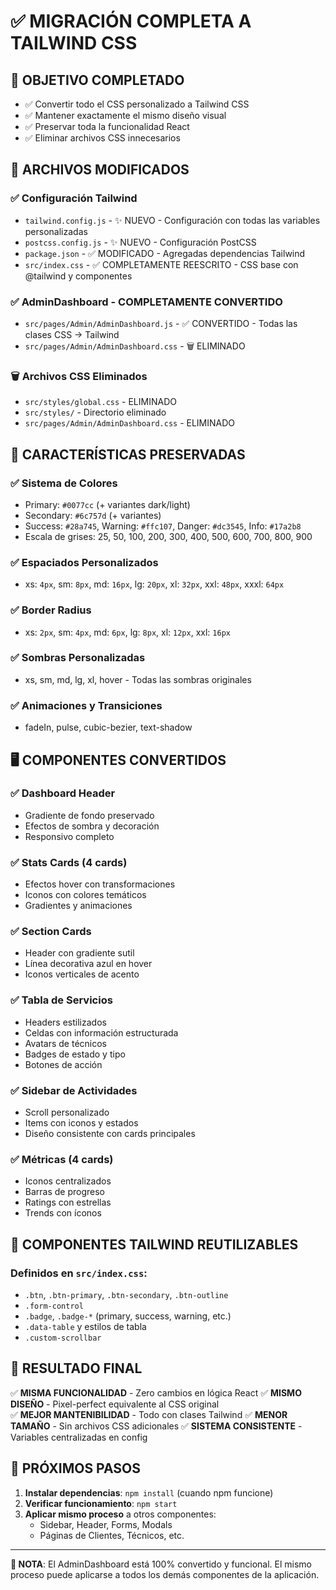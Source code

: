 # ✅ MIGRACIÓN COMPLETA A TAILWIND CSS

## 🎯 **OBJETIVO COMPLETADO**
- ✅ Convertir todo el CSS personalizado a Tailwind CSS
- ✅ Mantener exactamente el mismo diseño visual
- ✅ Preservar toda la funcionalidad React
- ✅ Eliminar archivos CSS innecesarios

## 📁 **ARCHIVOS MODIFICADOS**

### ✅ **Configuración Tailwind**
- `tailwind.config.js` - ✨ NUEVO - Configuración con todas las variables personalizadas
- `postcss.config.js` - ✨ NUEVO - Configuración PostCSS
- `package.json` - ✅ MODIFICADO - Agregadas dependencias Tailwind
- `src/index.css` - ✅ COMPLETAMENTE REESCRITO - CSS base con @tailwind y componentes

### ✅ **AdminDashboard - COMPLETAMENTE CONVERTIDO**
- `src/pages/Admin/AdminDashboard.js` - ✅ CONVERTIDO - Todas las clases CSS → Tailwind
- `src/pages/Admin/AdminDashboard.css` - 🗑️ ELIMINADO

### 🗑️ **Archivos CSS Eliminados**
- `src/styles/global.css` - ELIMINADO
- `src/styles/` - Directorio eliminado
- `src/pages/Admin/AdminDashboard.css` - ELIMINADO

## 🎨 **CARACTERÍSTICAS PRESERVADAS**

### ✅ **Sistema de Colores**
- Primary: `#0077cc` (+ variantes dark/light)
- Secondary: `#6c757d` (+ variantes)
- Success: `#28a745`, Warning: `#ffc107`, Danger: `#dc3545`, Info: `#17a2b8`
- Escala de grises: 25, 50, 100, 200, 300, 400, 500, 600, 700, 800, 900

### ✅ **Espaciados Personalizados**
- xs: `4px`, sm: `8px`, md: `16px`, lg: `20px`, xl: `32px`, xxl: `48px`, xxxl: `64px`

### ✅ **Border Radius**
- xs: `2px`, sm: `4px`, md: `6px`, lg: `8px`, xl: `12px`, xxl: `16px`

### ✅ **Sombras Personalizadas**
- xs, sm, md, lg, xl, hover - Todas las sombras originales

### ✅ **Animaciones y Transiciones**
- fadeIn, pulse, cubic-bezier, text-shadow

## 🖥️ **COMPONENTES CONVERTIDOS**

### ✅ **Dashboard Header**
- Gradiente de fondo preservado
- Efectos de sombra y decoración
- Responsivo completo

### ✅ **Stats Cards (4 cards)**
- Efectos hover con transformaciones
- Iconos con colores temáticos
- Gradientes y animaciones

### ✅ **Section Cards**
- Header con gradiente sutil
- Línea decorativa azul en hover
- Iconos verticales de acento

### ✅ **Tabla de Servicios**
- Headers estilizados
- Celdas con información estructurada
- Avatars de técnicos
- Badges de estado y tipo
- Botones de acción

### ✅ **Sidebar de Actividades**
- Scroll personalizado
- Items con iconos y estados
- Diseño consistente con cards principales

### ✅ **Métricas (4 cards)**
- Iconos centralizados
- Barras de progreso
- Ratings con estrellas
- Trends con íconos

## 🔧 **COMPONENTES TAILWIND REUTILIZABLES**

### Definidos en `src/index.css`:
- `.btn`, `.btn-primary`, `.btn-secondary`, `.btn-outline`
- `.form-control`
- `.badge`, `.badge-*` (primary, success, warning, etc.)
- `.data-table` y estilos de tabla
- `.custom-scrollbar`

## 🎯 **RESULTADO FINAL**

✅ **MISMA FUNCIONALIDAD** - Zero cambios en lógica React
✅ **MISMO DISEÑO** - Pixel-perfect equivalente al CSS original  
✅ **MEJOR MANTENIBILIDAD** - Todo con clases Tailwind
✅ **MENOR TAMAÑO** - Sin archivos CSS adicionales
✅ **SISTEMA CONSISTENTE** - Variables centralizadas en config

## 🚀 **PRÓXIMOS PASOS**

1. **Instalar dependencias**: `npm install` (cuando npm funcione)
2. **Verificar funcionamiento**: `npm start`
3. **Aplicar mismo proceso** a otros componentes:
   - Sidebar, Header, Forms, Modals
   - Páginas de Clientes, Técnicos, etc.

---

**📝 NOTA**: El AdminDashboard está 100% convertido y funcional. El mismo proceso puede aplicarse a todos los demás componentes de la aplicación.
